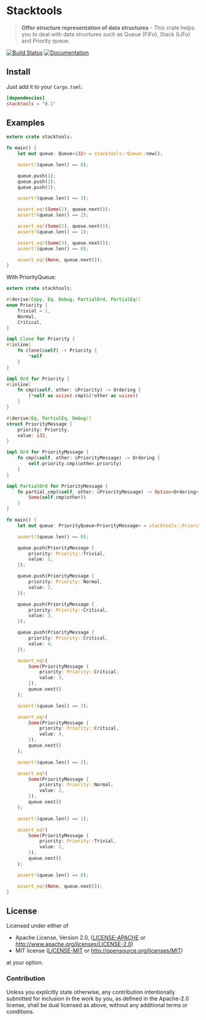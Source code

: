 # Stacktools

> **Offer structure representation of data structures** - This crate helps you to deal with data structures such as
> Queue (FiFo), Stack (LiFo) and Priority queue.

[![Build Status](https://travis-ci.org/Freyskeyd/stacktools.svg)](https://travis-ci.org/Freyskeyd/stacktools) [![Documentation](https://img.shields.io/badge/docs-master-blue.svg)][Documentation]

## Install

Just add it to your `Cargo.toml`:

```toml
[dependencies]
stacktools = "0.1"
```

## Examples

```rust
extern crate stacktools;

fn main() {
    let mut queue: Queue<i32> = stacktools::Queue::new();

    assert!(queue.len() == 0);

    queue.push(1);
    queue.push(2);
    queue.push(3);

    assert!(queue.len() == 3);

    assert_eq!(Some(1), queue.next());
    assert!(queue.len() == 2);

    assert_eq!(Some(2), queue.next());
    assert!(queue.len() == 1);

    assert_eq!(Some(3), queue.next());
    assert!(queue.len() == 0);

    assert_eq!(None, queue.next());
}
```

With PriorityQueue:
```rust
extern crate stacktools;

#[derive(Copy, Eq, Debug, PartialOrd, PartialEq)]
enum Priority {
    Trivial = 1,
    Normal,
    Critical,
}

impl Clone for Priority {
#[inline]
    fn clone(&self) -> Priority {
        *self
    }
}

impl Ord for Priority {
#[inline]
    fn cmp(&self, other: &Priority) -> Ordering {
        (*self as usize).cmp(&(*other as usize))
    }
}

#[derive(Eq, PartialEq, Debug)]
struct PriorityMessage {
    priority: Priority,
    value: i32,
}

impl Ord for PriorityMessage {
    fn cmp(&self, other: &PriorityMessage) -> Ordering {
        self.priority.cmp(&other.priority)
    }
}

impl PartialOrd for PriorityMessage {
    fn partial_cmp(&self, other: &PriorityMessage) -> Option<Ordering> {
        Some(self.cmp(other))
    }
}

fn main() {
    let mut queue: PriorityQueue<PriorityMessage> = stacktools::PriorityQueue::new();

    assert!(queue.len() == 0);

    queue.push(PriorityMessage {
        priority: Priority::Trivial,
        value: 1,
    });

    queue.push(PriorityMessage {
        priority: Priority::Normal,
        value: 2,
    });

    queue.push(PriorityMessage {
        priority: Priority::Critical,
        value: 3,
    });

    queue.push(PriorityMessage {
        priority: Priority::Critical,
        value: 4,
    });

    assert_eq!(
        Some(PriorityMessage {
            priority: Priority::Critical,
            value: 3,
        }),
        queue.next()
    );

    assert!(queue.len() == 3);

    assert_eq!(
        Some(PriorityMessage {
            priority: Priority::Critical,
            value: 4,
        }),
        queue.next()
    );

    assert!(queue.len() == 2);

    assert_eq!(
        Some(PriorityMessage {
            priority: Priority::Normal,
            value: 2,
        }),
        queue.next()
    );

    assert!(queue.len() == 1);

    assert_eq!(
        Some(PriorityMessage {
            priority: Priority::Trivial,
            value: 1,
        }),
        queue.next()
    );

    assert!(queue.len() == 0);

    assert_eq!(None, queue.next());
}
```
## License

Licensed under either of

 * Apache License, Version 2.0, ([LICENSE-APACHE](LICENSE-APACHE) or http://www.apache.org/licenses/LICENSE-2.0)
 * MIT license ([LICENSE-MIT](LICENSE-MIT) or http://opensource.org/licenses/MIT)

at your option.

### Contribution

Unless you explicitly state otherwise, any contribution intentionally
submitted for inclusion in the work by you, as defined in the Apache-2.0
license, shall be dual licensed as above, without any additional terms or
conditions.

[Documentation]: https://docs.rs/stacktools
